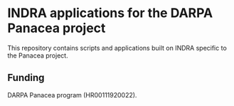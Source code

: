 # INDRA applications for the DARPA Panacea project
This repository contains scripts and applications built on INDRA specific to the Panacea project.

## Funding
DARPA Panacea	program (HR00111920022).
